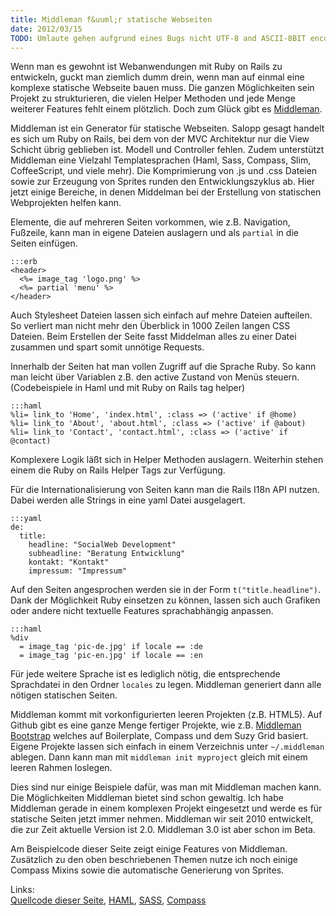 ```yaml
--- 
title: Middleman f&uuml;r statische Webseiten
date: 2012/03/15
TODO: Umlaute gehen aufgrund eines Bugs nicht UTF-8 and ASCII-8BIT encoding
---
```

Wenn man es gewohnt ist Webanwendungen mit Ruby on Rails zu entwickeln, guckt man ziemlich dumm drein, wenn man auf einmal eine komplexe statische Webseite bauen muss. Die ganzen M&ouml;glichkeiten sein Projekt zu strukturieren, die vielen Helper Methoden und jede Menge weiterer Features fehlt einem pl&ouml;tzlich. Doch zum Gl&uuml;ck gibt es [Middleman](http://middlemanapp.com/).

Middleman ist ein Generator f&uuml;r statische Webseiten. Salopp gesagt handelt es sich um Ruby on Rails, bei dem von der MVC Architektur nur die View Schicht &uuml;brig geblieben ist. Modell und Controller fehlen. Zudem unterst&uuml;tzt Middleman eine Vielzahl Templatesprachen (Haml, Sass, Compass, Slim, CoffeeScript, und viele mehr). Die Komprimierung von .js und .css Dateien sowie zur Erzeugung von Sprites  runden den Entwicklungszyklus ab. Hier jetzt einige Bereiche, in denen Middelman bei der Erstellung von statischen Webprojekten helfen kann.

Elemente, die auf mehreren Seiten vorkommen, wie z.B. Navigation, Fu&szlig;zeile, kann man in eigene Dateien auslagern und als `partial` in die Seiten einf&uuml;gen. 

    :::erb
    <header>
      <%= image_tag 'logo.png' %>
      <%= partial 'menu' %>
    </header>
  
Auch Stylesheet Dateien lassen sich einfach auf mehre Dateien aufteilen. So verliert man nicht mehr den &Uuml;berblick in 1000 Zeilen langen CSS Dateien. Beim Erstellen der Seite fasst Middelman alles zu einer Datei zusammen und spart somit unn&ouml;tige Requests.

Innerhalb der Seiten hat man vollen Zugriff auf die Sprache Ruby. So kann man leicht &uuml;ber Variablen z.B. den active Zustand von Men&uuml;s steuern. (Codebeispiele in Haml und mit Ruby on Rails tag helper) 
    
    :::haml
    %li= link_to 'Home', 'index.html', :class => ('active' if @home)
    %li= link_to 'About', 'about.html', :class => ('active' if @about)  
    %li= link_to 'Contact', 'contact.html', :class => ('active' if @contact)  

Komplexere Logik l&auml;&szlig;t sich in Helper Methoden auslagern. Weiterhin stehen einem die  Ruby on Rails Helper Tags zur Verf&uuml;gung.

F&uuml;r die Internationalisierung von Seiten kann man die Rails I18n API nutzen. Dabei werden alle Strings in eine yaml Datei ausgelagert. 

    :::yaml
    de:  
      title:   
        headline: "SocialWeb Development"  
        subheadline: "Beratung Entwicklung"  
        kontakt: "Kontakt"   
        impressum: "Impressum"  
    
Auf den Seiten angesprochen werden sie in der Form `t("title.headline")`. Dank der M&ouml;glichkeit Ruby einsetzen zu k&ouml;nnen, lassen sich auch Grafiken oder andere nicht textuelle Features sprachabh&auml;ngig anpassen.


    :::haml
    %div
      = image_tag 'pic-de.jpg' if locale == :de
      = image_tag 'pic-en.jpg' if locale == :en

F&uuml;r jede weitere Sprache ist es lediglich n&ouml;tig, die entsprechende Sprachdatei in den Ordner `locales` zu legen. Middleman generiert dann alle n&ouml;tigen statischen Seiten.

Middleman kommt mit vorkonfigurierten leeren Projekten (z.B. HTML5). Auf Github gibt es eine ganze Menge fertiger Projekte, wie z.B. [Middleman Bootstrap](https://github.com/nathos/middleman-bootstrap) welches auf Boilerplate, Compass und dem Suzy Grid basiert. Eigene Projekte lassen sich einfach in einem Verzeichnis unter `~/.middleman` ablegen. Dann kann man mit `middleman init myproject` gleich mit einem leeren Rahmen loslegen.

Dies sind nur einige Beispiele daf&uuml;r, was man mit Middleman machen kann. Die M&ouml;glichkeiten Middleman bietet sind schon gewaltig. Ich habe Middleman gerade in einem komplexen Projekt eingesetzt und werde es f&uuml;r statische Seiten jetzt immer nehmen. Middleman wir seit 2010 entwickelt, die zur Zeit aktuelle Version ist 2.0. Middleman 3.0 ist aber schon im Beta.

Am Beispielcode dieser Seite zeigt einige Features von Middleman. Zus&auml;tzlich zu den oben beschriebenen Themen nutze ich noch einige Compass Mixins sowie die automatische Generierung von Sprites.

Links:  
[Quellcode dieser Seite](https://github.com/RalphAtHamburg/RalphAtHamburg), [HAML](http://haml-lang.com/),  [SASS](http://sass-lang.com/),  [Compass](http://compass-style.org/)
